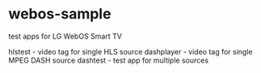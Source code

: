 # webos-sample
test apps for LG WebOS Smart TV

hlstest - video tag for single HLS source
dashplayer - video tag for single MPEG DASH source
dashtest - test app for multiple sources
